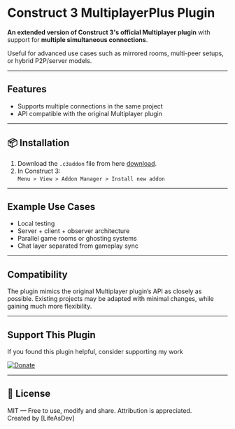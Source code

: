 #  Construct 3 MultiplayerPlus Plugin

**An extended version of Construct 3's official Multiplayer plugin** with support for **multiple simultaneous connections**.

Useful for advanced use cases such as mirrored rooms, multi-peer setups, or hybrid P2P/server models.

---

##  Features

-  Supports multiple connections in the same project
-  API compatible with the original Multiplayer plugin

---

## 📦 Installation

1. Download the `.c3addon` file from here [download](https://www.construct.net/en/make-games/addons/1486/multiplayerplus).
2. In Construct 3:  
   `Menu > View > Addon Manager > Install new addon`

---

##  Example Use Cases

- Local testing
- Server + client + observer architecture
- Parallel game rooms or ghosting systems
- Chat layer separated from gameplay sync

---

## Compatibility

The plugin mimics the original Multiplayer plugin’s API as closely as possible. Existing projects may be adapted with minimal changes, while gaining much more flexibility.

---

## Support This Plugin

If you found this plugin helpful, consider supporting my work 

[![Donate](https://www.paypalobjects.com/en_US/i/btn/btn_donateCC_LG.gif)](https://www.paypal.com/donate/?hosted_button_id=QNVVSN2LAEXZ6)


---

## 📄 License

MIT — Free to use, modify and share. Attribution is appreciated.  
Created by [LifeAsDev]
